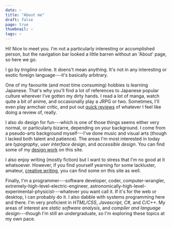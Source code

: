 ```yaml
---
date: ~
title: "About me"
draft: false
page: true
thumbnail: ~
tags: ~
---
```


Hi! Nice to meet you. I'm not a particularly interesting or accomplished person, but the navigation bar looked a little barren without an 'About' page, so here we go.

I go by _trnglina_ online. It doens't mean anything. It's not in any interesting or exotic foreign language---it's basically arbitrary.

One of my favourite (and most time consuming) hobbies is learning Japanese. That's why you'll find a lot of references to Japanese popular culture wherever I've gotten my dirty hands. I read a lot of manga, watch quite a bit of anime, and occasionally play a JRPG or two. Sometimes, I'll even play armchair critic, and put out [quick reviews](/tags/quick-review/) of whatever I feel like doing a review of, really.

I also do design for fun---which is one of those things seems either very normal, or particularly bizarre, depending on your background. I come from a pseudo-arts background myself---I've done music and visual arts (though I lacked both talent and patience). The areas I'm most interested in today are _typography_, _user interface design_, and _accessible design_. You can find some of my [design work](/tags/design) on this site.

I also enjoy writing (mostly fiction) but I want to stress that I'm no good at it whatsoever. However, if you find yourself yearning for some lackluster, amateur, [creative writing](/tags/writing), you can find some on this site as well.

Finally, I'm a programmer---software developer, coder, computer-wrangler, extremely-high-level-electric-engineer, astronomically-high-level-experimental-physicist---whatever you want call it. If it's for the web or desktop, I can probably do it. I also dabble with systems programming here and there. I'm very proficient in _HTML/CSS_, _Javascript_, _C#_, and _C/C++_. My areas of interest are _static software analysis_, and _compiler and language design_---though I'm still an undergraduate, so I'm exploring these topics at my own pace.
